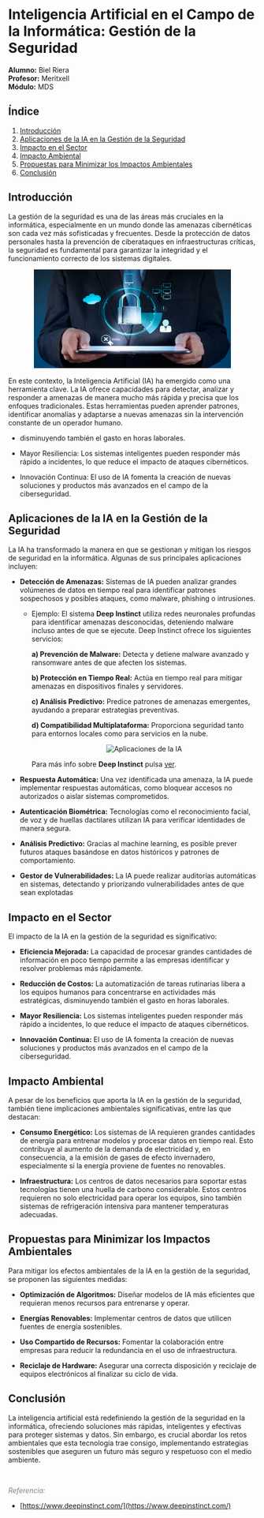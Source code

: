 # Inteligencia Artificial en el Campo de la Informática: Gestión de la Seguridad

**Alumno:** Biel Riera                
**Profesor:** Meritxell  
**Módulo:** MDS  

## Índice
1. [Introducción](#introducción)  
2. [Aplicaciones de la IA en la Gestión de la Seguridad](#aplicaciones-de-la-ia-en-la-gestión-de-la-seguridad)  
3. [Impacto en el Sector](#impacto-en-el-sector)  
4. [Impacto Ambiental](#impacto-ambiental)  
5. [Propuestas para Minimizar los Impactos Ambientales](#propuestas-para-minimizar-los-impactos-ambientales)  
6. [Conclusión](#conclusión)  

## Introducción

La gestión de la seguridad es una de las áreas más cruciales en la informática, especialmente en un mundo donde las amenazas cibernéticas son cada vez más sofisticadas y frecuentes. Desde la protección de datos personales hasta la prevención de ciberataques en infraestructuras críticas, la seguridad es fundamental para garantizar la integridad y el funcionamiento correcto de los sistemas digitales.
        <div align="center">
        <img src="./Imagenes/Gestion-de-la-seguridad-informatica-en-la-empresa.jpg" alt="Aplicaciones de la IA" width="400" height="200"/>
        </div>

En este contexto, la Inteligencia Artificial (IA) ha emergido como una herramienta clave. La IA ofrece capacidades para detectar, analizar y responder a amenazas de manera mucho más rápida y precisa que los enfoques tradicionales. Estas herramientas pueden aprender patrones, identificar anomalías y adaptarse a nuevas amenazas sin la intervención constante de un operador humano.

- disminuyendo también el gasto en horas laborales.

- Mayor Resiliencia: Los sistemas inteligentes pueden responder más rápido a incidentes, lo que reduce el impacto de ataques cibernéticos.

- Innovación Continua: El uso de IA fomenta la creación de nuevas soluciones y productos más avanzados en el campo de la ciberseguridad.

## Aplicaciones de la IA en la Gestión de la Seguridad

La IA ha transformado la manera en que se gestionan y mitigan los riesgos de seguridad en la informática. Algunas de sus principales aplicaciones incluyen:

- **Detección de Amenazas:** Sistemas de IA pueden analizar grandes volúmenes de datos en tiempo real para identificar patrones sospechosos y posibles ataques, como malware, phishing o intrusiones.

    - Ejemplo: El sistema **Deep Instinct** utiliza redes neuronales profundas para identificar amenazas desconocidas, deteniendo malware incluso antes de que se ejecute. Deep Instinct ofrece los siguientes servicios:

        **a) Prevención de Malware:** Detecta y detiene malware avanzado y ransomware antes de que afecten los sistemas.

        **b) Protección en Tiempo Real:** Actúa en tiempo real para mitigar amenazas en dispositivos finales y servidores.

        **c) Análisis Predictivo:** Predice patrones de amenazas emergentes, ayudando a preparar estrategias preventivas.

        **d) Compatibilidad Multiplataforma:** Proporciona seguridad tanto para entornos locales como para servicios en la nube.

        <div align="center">
        <img src="./Imagenes/deepinstinct.jpg" alt="Aplicaciones de la IA" width="400" height="300"/>
        </div>
        
      
        Para más info sobre **Deep Instinct** pulsa [ver](https://www.deepinstinct.com/).
     
- **Respuesta Automática:** Una vez identificada una amenaza, la IA puede implementar respuestas automáticas, como bloquear accesos no autorizados o aislar sistemas comprometidos.

- **Autenticación Biométrica:** Tecnologías como el reconocimiento facial, de voz y de huellas dactilares utilizan IA para verificar identidades de manera segura.

- **Análisis Predictivo:** Gracias al machine learning, es posible prever futuros ataques basándose en datos históricos y patrones de comportamiento.

- **Gestor de Vulnerabilidades:** La IA puede realizar auditorías automáticas en sistemas, detectando y priorizando vulnerabilidades antes de que sean explotadas

## Impacto en el Sector

El impacto de la IA en la gestión de la seguridad es significativo:

- **Eficiencia Mejorada:** La capacidad de procesar grandes cantidades de información en poco tiempo permite a las empresas identificar y resolver problemas más rápidamente.

- **Reducción de Costos:** La automatización de tareas rutinarias libera a los equipos humanos para concentrarse en actividades más estratégicas, disminuyendo también el gasto en horas laborales.

- **Mayor Resiliencia:** Los sistemas inteligentes pueden responder más rápido a incidentes, lo que reduce el impacto de ataques cibernéticos.

- **Innovación Continua:** El uso de IA fomenta la creación de nuevas soluciones y productos más avanzados en el campo de la ciberseguridad.
## Impacto Ambiental

A pesar de los beneficios que aporta la IA en la gestión de la seguridad, también tiene implicaciones ambientales significativas, entre las que destacan:

- **Consumo Energético:** Los sistemas de IA requieren grandes cantidades de energía para entrenar modelos y procesar datos en tiempo real. Esto contribuye al aumento de la demanda de electricidad y, en consecuencia, a la emisión de gases de efecto invernadero, especialmente si la energía proviene de fuentes no renovables.

- **Infraestructura:** Los centros de datos necesarios para soportar estas tecnologías tienen una huella de carbono considerable. Estos centros requieren no solo electricidad para operar los equipos, sino también sistemas de refrigeración intensiva para mantener temperaturas adecuadas.



## Propuestas para Minimizar los Impactos Ambientales

Para mitigar los efectos ambientales de la IA en la gestión de la seguridad, se proponen las siguientes medidas:

- **Optimización de Algoritmos:** Diseñar modelos de IA más eficientes que requieran menos recursos para entrenarse y operar.

- **Energías Renovables:** Implementar centros de datos que utilicen fuentes de energía sostenibles.

- **Uso Compartido de Recursos:** Fomentar la colaboración entre empresas para reducir la redundancia en el uso de infraestructura.

- **Reciclaje de Hardware:** Asegurar una correcta disposición y reciclaje de equipos electrónicos al finalizar su ciclo de vida.

## Conclusión

La inteligencia artificial está redefiniendo la gestión de la seguridad en la informática, ofreciendo soluciones más rápidas, inteligentes y efectivas para proteger sistemas y datos. Sin embargo, es crucial abordar los retos ambientales que esta tecnología trae consigo, implementando estrategias sostenibles que aseguren un futuro más seguro y respetuoso con el medio ambiente.


<br>

*<span style='color:grey'> Referencia: </span>*

- [https://www.deepinstinct.com/](https://www.deepinstinct.com/)

